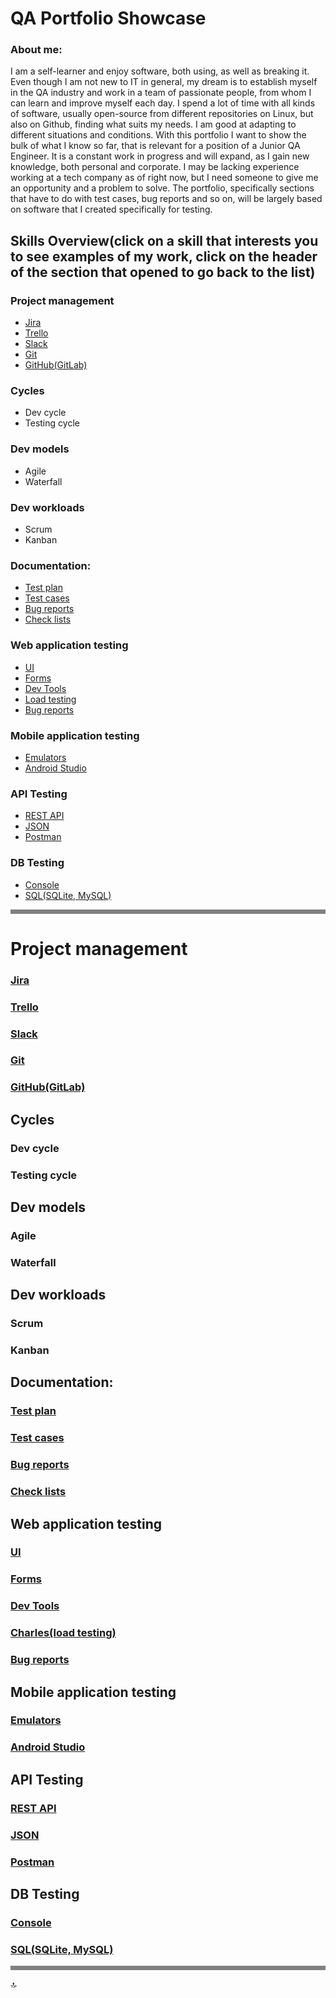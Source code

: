 # QA Portfolio Showcase
### About me:
I am a self-learner and enjoy software, both using, as well as breaking it. Even though I am not new to IT in general, my dream is to establish myself in the QA industry and work in a team of passionate people, from whom I can learn and improve myself each day. I spend a lot of time with all kinds of software, usually open-source from different repositories on Linux, but also on Github, finding what suits my needs. I am good at adapting to different situations and conditions. With this portfolio I want to show the bulk of what I know so far, that is relevant for a position of a Junior QA Engineer. It is a constant work in progress and will expand, as I gain new knowledge, both personal and corporate. I may be lacking experience working at a tech company as of right now, but I need someone to give me an opportunity and a problem to solve.
    The portfolio, specifically sections that have to do with test cases, bug reports and so on, will be largely based on software that I created specifically for testing.
## Skills Overview(click on a skill that interests you to see examples of my work, click on the header of the section that opened to go back to the list)
### Project management
* [Jira](#jira)
* [Trello](#trello)
* [Slack](#slack)
* [Git](#git)
* [GitHub(GitLab)](#githubgitlab)
###  Cycles
* Dev cycle
* Testing cycle
###  Dev models
* Agile
* Waterfall
### Dev workloads
* Scrum
* Kanban
### Documentation:
* [Test plan](#test-plan)
* [Test cases](#test-cases)
* [Bug reports](#bug-reports)
* [Check lists](#check-lists)
### Web application testing
* [UI](#ui)
* [Forms](#forms)
* [Dev Tools](#dev-tools)
* [Load testing](#charlesload-testing)
* [Bug reports](#bug-reports)
### Mobile application testing
* [Emulators](#emulators)
* [Android Studio](#android-studio)
### API Testing
* [REST API](#rest-api)
* [JSON](#json)
* [Postman](#postman)
### DB Testing
* [Console](#console)
* [SQL(SQLite, MySQL)](#sqlsqlite-mysql)

<hr style="border: none; height: 7px; background-color: grey;">

# Project management
### [Jira](#project-management)
### [Trello](#project-management)
### [Slack](#project-management)
### [Git](#project-management)
### [GitHub(GitLab)](#project-management)
##  Cycles
### Dev cycle
### Testing cycle
##  Dev models
### Agile
### Waterfall
## Dev workloads
### Scrum
### Kanban
## Documentation:
### [Test plan](#documentation)
### [Test cases](#documentation)
### [Bug reports](#documentation)
### [Check lists](#documentation)
## Web application testing
### [UI](#web-application-testing)
### [Forms](#web-application-testing)
### [Dev Tools](#web-application-testing)
### [Charles(load testing)](#web-application-testing)
### [Bug reports](#web-application-testing)
## Mobile application testing
### [Emulators](#mobile-application-testing)
### [Android Studio](#mobile-application-testing)
## API Testing
### [REST API](#api-testing)
### [JSON](#api-testing)
### [Postman](#api-testing)
## DB Testing
### [Console](#db-testing)
### [SQL(SQLite, MySQL)](#db-testing)
<hr style="border: none; height: 7px; background-color: grey;">

 :top:
